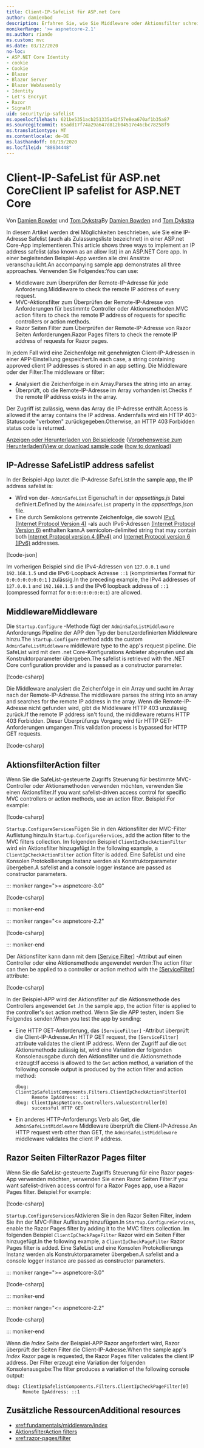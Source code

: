 ```yaml
---
title: Client-IP-SafeList für ASP.net Core
author: damienbod
description: Erfahren Sie, wie Sie Middleware oder Aktionsfilter schreiben, um Remote-IP-Adressen anhand einer Liste genehmigter IP-Adressen zu überprüfen.
monikerRange: '>= aspnetcore-2.1'
ms.author: riande
ms.custom: mvc
ms.date: 03/12/2020
no-loc:
- ASP.NET Core Identity
- cookie
- Cookie
- Blazor
- Blazor Server
- Blazor WebAssembly
- Identity
- Let's Encrypt
- Razor
- SignalR
uid: security/ip-safelist
ms.openlocfilehash: 621be5351acb251335a42f57e8ea670af1b35a87
ms.sourcegitcommit: 65add17f74a29a647d812b04517e46cbc78258f9
ms.translationtype: MT
ms.contentlocale: de-DE
ms.lasthandoff: 08/19/2020
ms.locfileid: "88634448"
---
```

# <a name="client-ip-safelist-for-aspnet-core"></a><span data-ttu-id="8c137-103">Client-IP-SafeList für ASP.net Core</span><span class="sxs-lookup"><span data-stu-id="8c137-103">Client IP safelist for ASP.NET Core</span></span>

<span data-ttu-id="8c137-104">Von [Damien Bowder](https://twitter.com/damien_bod) und [Tom Dykstra](https://github.com/tdykstra)</span><span class="sxs-lookup"><span data-stu-id="8c137-104">By [Damien Bowden](https://twitter.com/damien_bod) and [Tom Dykstra](https://github.com/tdykstra)</span></span>
 
<span data-ttu-id="8c137-105">In diesem Artikel werden drei Möglichkeiten beschrieben, wie Sie eine IP-Adresse Safelist (auch als Zulassungsliste bezeichnet) in einer ASP.net Core-App implementieren.</span><span class="sxs-lookup"><span data-stu-id="8c137-105">This article shows three ways to implement an IP address safelist (also known as an allow list) in an ASP.NET Core app.</span></span> <span data-ttu-id="8c137-106">In einer begleitenden Beispiel-App werden alle drei Ansätze veranschaulicht.</span><span class="sxs-lookup"><span data-stu-id="8c137-106">An accompanying sample app demonstrates all three approaches.</span></span> <span data-ttu-id="8c137-107">Verwenden Sie Folgendes:</span><span class="sxs-lookup"><span data-stu-id="8c137-107">You can use:</span></span>

* <span data-ttu-id="8c137-108">Middleware zum Überprüfen der Remote-IP-Adresse für jede Anforderung.</span><span class="sxs-lookup"><span data-stu-id="8c137-108">Middleware to check the remote IP address of every request.</span></span>
* <span data-ttu-id="8c137-109">MVC-Aktionsfilter zum Überprüfen der Remote-IP-Adresse von Anforderungen für bestimmte Controller oder Aktionsmethoden.</span><span class="sxs-lookup"><span data-stu-id="8c137-109">MVC action filters to check the remote IP address of requests for specific controllers or action methods.</span></span>
* <span data-ttu-id="8c137-110">Razor Seiten Filter zum Überprüfen der Remote-IP-Adresse von Razor Seiten Anforderungen.</span><span class="sxs-lookup"><span data-stu-id="8c137-110">Razor Pages filters to check the remote IP address of requests for Razor pages.</span></span>

<span data-ttu-id="8c137-111">In jedem Fall wird eine Zeichenfolge mit genehmigten Client-IP-Adressen in einer APP-Einstellung gespeichert.</span><span class="sxs-lookup"><span data-stu-id="8c137-111">In each case, a string containing approved client IP addresses is stored in an app setting.</span></span> <span data-ttu-id="8c137-112">Die Middleware oder der Filter:</span><span class="sxs-lookup"><span data-stu-id="8c137-112">The middleware or filter:</span></span>

* <span data-ttu-id="8c137-113">Analysiert die Zeichenfolge in ein Array.</span><span class="sxs-lookup"><span data-stu-id="8c137-113">Parses the string into an array.</span></span> 
* <span data-ttu-id="8c137-114">Überprüft, ob die Remote-IP-Adresse im Array vorhanden ist.</span><span class="sxs-lookup"><span data-stu-id="8c137-114">Checks if the remote IP address exists in the array.</span></span>

<span data-ttu-id="8c137-115">Der Zugriff ist zulässig, wenn das Array die IP-Adresse enthält.</span><span class="sxs-lookup"><span data-stu-id="8c137-115">Access is allowed if the array contains the IP address.</span></span> <span data-ttu-id="8c137-116">Andernfalls wird ein HTTP 403-Statuscode "verboten" zurückgegeben.</span><span class="sxs-lookup"><span data-stu-id="8c137-116">Otherwise, an HTTP 403 Forbidden status code is returned.</span></span>

<span data-ttu-id="8c137-117">[Anzeigen oder Herunterladen von Beispielcode](https://github.com/dotnet/AspNetCore.Docs/tree/master/aspnetcore/security/ip-safelist/samples) ([Vorgehensweise zum Herunterladen](xref:index#how-to-download-a-sample))</span><span class="sxs-lookup"><span data-stu-id="8c137-117">[View or download sample code](https://github.com/dotnet/AspNetCore.Docs/tree/master/aspnetcore/security/ip-safelist/samples) ([how to download](xref:index#how-to-download-a-sample))</span></span>

## <a name="ip-address-safelist"></a><span data-ttu-id="8c137-118">IP-Adresse SafeList</span><span class="sxs-lookup"><span data-stu-id="8c137-118">IP address safelist</span></span>

<span data-ttu-id="8c137-119">In der Beispiel-App lautet die IP-Adresse SafeList:</span><span class="sxs-lookup"><span data-stu-id="8c137-119">In the sample app, the IP address safelist is:</span></span>

* <span data-ttu-id="8c137-120">Wird von der- `AdminSafeList` Eigenschaft in der *appsettings.js* Datei definiert.</span><span class="sxs-lookup"><span data-stu-id="8c137-120">Defined by the `AdminSafeList` property in the *appsettings.json* file.</span></span>
* <span data-ttu-id="8c137-121">Eine durch Semikolons getrennte Zeichenfolge, die sowohl [IPv4 (Internet Protocol Version 4)](https://wikipedia.org/wiki/IPv4) -als auch IPv6-Adressen [(Internet Protocol Version 6)](https://wikipedia.org/wiki/IPv6) enthalten kann.</span><span class="sxs-lookup"><span data-stu-id="8c137-121">A semicolon-delimited string that may contain both [Internet Protocol version 4 (IPv4)](https://wikipedia.org/wiki/IPv4) and [Internet Protocol version 6 (IPv6)](https://wikipedia.org/wiki/IPv6) addresses.</span></span>

[!code-json[](ip-safelist/samples/3.x/ClientIpAspNetCore/appsettings.json?range=1-3&highlight=2)]

<span data-ttu-id="8c137-122">Im vorherigen Beispiel sind die IPv4-Adressen von `127.0.0.1` und `192.168.1.5` und die IPv6-Loopback Adresse `::1` (komprimiertes Format für `0:0:0:0:0:0:0:1` ) zulässig.</span><span class="sxs-lookup"><span data-stu-id="8c137-122">In the preceding example, the IPv4 addresses of `127.0.0.1` and `192.168.1.5` and the IPv6 loopback address of `::1` (compressed format for `0:0:0:0:0:0:0:1`) are allowed.</span></span>

## <a name="middleware"></a><span data-ttu-id="8c137-123">Middleware</span><span class="sxs-lookup"><span data-stu-id="8c137-123">Middleware</span></span>

<span data-ttu-id="8c137-124">Die `Startup.Configure` -Methode fügt der `AdminSafeListMiddleware` Anforderungs Pipeline der APP den Typ der benutzerdefinierten Middleware hinzu.</span><span class="sxs-lookup"><span data-stu-id="8c137-124">The `Startup.Configure` method adds the custom `AdminSafeListMiddleware` middleware type to the app's request pipeline.</span></span> <span data-ttu-id="8c137-125">Die SafeList wird mit dem .net Core-Konfigurations Anbieter abgerufen und als Konstruktorparameter übergeben.</span><span class="sxs-lookup"><span data-stu-id="8c137-125">The safelist is retrieved with the .NET Core configuration provider and is passed as a constructor parameter.</span></span>

[!code-csharp[](ip-safelist/samples/3.x/ClientIpAspNetCore/Startup.cs?name=snippet_ConfigureAddMiddleware)]

<span data-ttu-id="8c137-126">Die Middleware analysiert die Zeichenfolge in ein Array und sucht im Array nach der Remote-IP-Adresse.</span><span class="sxs-lookup"><span data-stu-id="8c137-126">The middleware parses the string into an array and searches for the remote IP address in the array.</span></span> <span data-ttu-id="8c137-127">Wenn die Remote-IP-Adresse nicht gefunden wird, gibt die Middleware HTTP 403 unzulässig zurück.</span><span class="sxs-lookup"><span data-stu-id="8c137-127">If the remote IP address isn't found, the middleware returns HTTP 403 Forbidden.</span></span> <span data-ttu-id="8c137-128">Dieser Überprüfungs Vorgang wird für HTTP GET-Anforderungen umgangen.</span><span class="sxs-lookup"><span data-stu-id="8c137-128">This validation process is bypassed for HTTP GET requests.</span></span>

[!code-csharp[](ip-safelist/samples/Shared/ClientIpSafelistComponents/Middlewares/AdminSafeListMiddleware.cs?name=snippet_ClassOnly)]

## <a name="action-filter"></a><span data-ttu-id="8c137-129">Aktionsfilter</span><span class="sxs-lookup"><span data-stu-id="8c137-129">Action filter</span></span>

<span data-ttu-id="8c137-130">Wenn Sie die SafeList-gesteuerte Zugriffs Steuerung für bestimmte MVC-Controller oder Aktionsmethoden verwenden möchten, verwenden Sie einen Aktionsfilter.</span><span class="sxs-lookup"><span data-stu-id="8c137-130">If you want safelist-driven access control for specific MVC controllers or action methods, use an action filter.</span></span> <span data-ttu-id="8c137-131">Beispiel:</span><span class="sxs-lookup"><span data-stu-id="8c137-131">For example:</span></span>

[!code-csharp[](ip-safelist/samples/Shared/ClientIpSafelistComponents/Filters/ClientIpCheckActionFilter.cs?name=snippet_ClassOnly)]

<span data-ttu-id="8c137-132">`Startup.ConfigureServices`Fügen Sie in den Aktionsfilter der MVC-Filter Auflistung hinzu.</span><span class="sxs-lookup"><span data-stu-id="8c137-132">In `Startup.ConfigureServices`, add the action filter to the MVC filters collection.</span></span> <span data-ttu-id="8c137-133">Im folgenden Beispiel `ClientIpCheckActionFilter` wird ein Aktionsfilter hinzugefügt.</span><span class="sxs-lookup"><span data-stu-id="8c137-133">In the following example, a `ClientIpCheckActionFilter` action filter is added.</span></span> <span data-ttu-id="8c137-134">Eine SafeList und eine Konsolen Protokollierungs Instanz werden als Konstruktorparameter übergeben.</span><span class="sxs-lookup"><span data-stu-id="8c137-134">A safelist and a console logger instance are passed as constructor parameters.</span></span>

::: moniker range=">= aspnetcore-3.0"

[!code-csharp[](ip-safelist/samples/3.x/ClientIpAspNetCore/Startup.cs?name=snippet_ConfigureServicesActionFilter)]

::: moniker-end

::: moniker range="<= aspnetcore-2.2"

[!code-csharp[](ip-safelist/samples/2.x/ClientIpAspNetCore/Startup.cs?name=snippet_ConfigureServicesActionFilter)]

::: moniker-end

<span data-ttu-id="8c137-135">Der Aktionsfilter kann dann mit dem [[Service Filter]](xref:Microsoft.AspNetCore.Mvc.ServiceFilterAttribute) -Attribut auf einen Controller oder eine Aktionsmethode angewendet werden:</span><span class="sxs-lookup"><span data-stu-id="8c137-135">The action filter can then be applied to a controller or action method with the [[ServiceFilter]](xref:Microsoft.AspNetCore.Mvc.ServiceFilterAttribute) attribute:</span></span>

[!code-csharp[](ip-safelist/samples/3.x/ClientIpAspNetCore/Controllers/ValuesController.cs?name=snippet_ActionFilter&highlight=1)]

<span data-ttu-id="8c137-136">In der Beispiel-APP wird der Aktionsfilter auf die Aktionsmethode des Controllers angewendet `Get` .</span><span class="sxs-lookup"><span data-stu-id="8c137-136">In the sample app, the action filter is applied to the controller's `Get` action method.</span></span> <span data-ttu-id="8c137-137">Wenn Sie die APP testen, indem Sie Folgendes senden:</span><span class="sxs-lookup"><span data-stu-id="8c137-137">When you test the app by sending:</span></span>

* <span data-ttu-id="8c137-138">Eine HTTP GET-Anforderung, das `[ServiceFilter]` -Attribut überprüft die Client-IP-Adresse.</span><span class="sxs-lookup"><span data-stu-id="8c137-138">An HTTP GET request, the `[ServiceFilter]` attribute validates the client IP address.</span></span> <span data-ttu-id="8c137-139">Wenn der Zugriff auf die `Get` Aktionsmethode zulässig ist, wird eine Variation der folgenden Konsolenausgabe durch den Aktionsfilter und die Aktionsmethode erzeugt:</span><span class="sxs-lookup"><span data-stu-id="8c137-139">If access is allowed to the `Get` action method, a variation of the following console output is produced by the action filter and action method:</span></span>

    ```
    dbug: ClientIpSafelistComponents.Filters.ClientIpCheckActionFilter[0]
          Remote IpAddress: ::1
    dbug: ClientIpAspNetCore.Controllers.ValuesController[0]
          successful HTTP GET    
    ```

* <span data-ttu-id="8c137-140">Ein anderes HTTP-Anforderungs Verb als Get, die `AdminSafeListMiddleware` Middleware überprüft die Client-IP-Adresse.</span><span class="sxs-lookup"><span data-stu-id="8c137-140">An HTTP request verb other than GET, the `AdminSafeListMiddleware` middleware validates the client IP address.</span></span>

## <a name="no-locrazor-pages-filter"></a><span data-ttu-id="8c137-141">Razor Seiten Filter</span><span class="sxs-lookup"><span data-stu-id="8c137-141">Razor Pages filter</span></span>

<span data-ttu-id="8c137-142">Wenn Sie die SafeList-gesteuerte Zugriffs Steuerung für eine Razor pages-App verwenden möchten, verwenden Sie einen Razor Seiten Filter.</span><span class="sxs-lookup"><span data-stu-id="8c137-142">If you want safelist-driven access control for a Razor Pages app, use a Razor Pages filter.</span></span> <span data-ttu-id="8c137-143">Beispiel:</span><span class="sxs-lookup"><span data-stu-id="8c137-143">For example:</span></span>

[!code-csharp[](ip-safelist/samples/Shared/ClientIpSafelistComponents/Filters/ClientIpCheckPageFilter.cs?name=snippet_ClassOnly)]

<span data-ttu-id="8c137-144">`Startup.ConfigureServices`Aktivieren Sie in den Razor Seiten Filter, indem Sie ihn der MVC-Filter Auflistung hinzufügen.</span><span class="sxs-lookup"><span data-stu-id="8c137-144">In `Startup.ConfigureServices`, enable the Razor Pages filter by adding it to the MVC filters collection.</span></span> <span data-ttu-id="8c137-145">Im folgenden Beispiel `ClientIpCheckPageFilter` Razor wird ein Seiten Filter hinzugefügt.</span><span class="sxs-lookup"><span data-stu-id="8c137-145">In the following example, a `ClientIpCheckPageFilter` Razor Pages filter is added.</span></span> <span data-ttu-id="8c137-146">Eine SafeList und eine Konsolen Protokollierungs Instanz werden als Konstruktorparameter übergeben.</span><span class="sxs-lookup"><span data-stu-id="8c137-146">A safelist and a console logger instance are passed as constructor parameters.</span></span>

::: moniker range=">= aspnetcore-3.0"

[!code-csharp[](ip-safelist/samples/3.x/ClientIpAspNetCore/Startup.cs?name=snippet_ConfigureServicesPageFilter)]

::: moniker-end

::: moniker range="<= aspnetcore-2.2"

[!code-csharp[](ip-safelist/samples/2.x/ClientIpAspNetCore/Startup.cs?name=snippet_ConfigureServicesPageFilter)]

::: moniker-end

<span data-ttu-id="8c137-147">Wenn die *Index* Seite der Beispiel-APP Razor angefordert wird, Razor überprüft der Seiten Filter die Client-IP-Adresse.</span><span class="sxs-lookup"><span data-stu-id="8c137-147">When the sample app's *Index* Razor page is requested, the Razor Pages filter validates the client IP address.</span></span> <span data-ttu-id="8c137-148">Der Filter erzeugt eine Variation der folgenden Konsolenausgabe:</span><span class="sxs-lookup"><span data-stu-id="8c137-148">The filter produces a variation of the following console output:</span></span>

```
dbug: ClientIpSafelistComponents.Filters.ClientIpCheckPageFilter[0]
      Remote IpAddress: ::1
```

## <a name="additional-resources"></a><span data-ttu-id="8c137-149">Zusätzliche Ressourcen</span><span class="sxs-lookup"><span data-stu-id="8c137-149">Additional resources</span></span>

* <xref:fundamentals/middleware/index>
* [<span data-ttu-id="8c137-150">Aktionsfilter</span><span class="sxs-lookup"><span data-stu-id="8c137-150">Action filters</span></span>](xref:mvc/controllers/filters#action-filters)
* <xref:razor-pages/filter>
